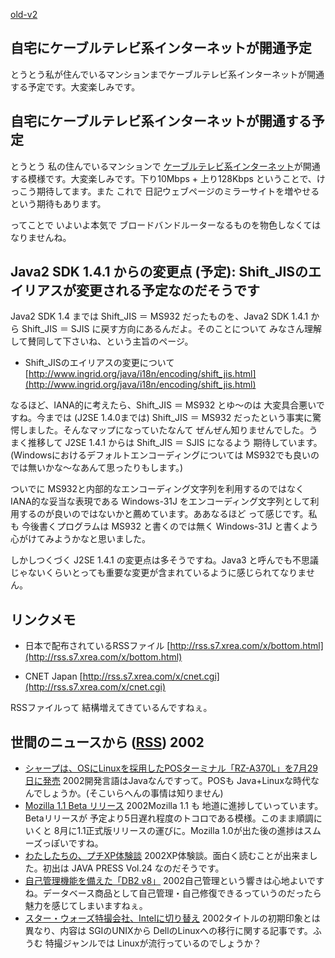 [old-v2](ig020723-orig.html)

## 自宅にケーブルテレビ系インターネットが開通予定

とうとう私が住んでいるマンションまでケーブルテレビ系インターネットが開通する予定です。大変楽しみです。


## 自宅にケーブルテレビ系インターネットが開通する予定

とうとう 私の住んでいるマンションで [ケーブルテレビ系インターネット](http://www.tcct.co.jp/cintop.htm)が開通する模様です。大変楽しみです。下り10Mbps + 上り128Kbps ということで、けっこう期待してます。また これで 日記ウェブページのミラーサイトを増やせるという期待もあります。

ってことで いよいよ本気で ブロードバンドルーターなるものを物色しなくてはなりませんね。

## Java2 SDK 1.4.1 からの変更点 (予定): Shift_JISのエイリアスが変更される予定なのだそうです

Java2 SDK 1.4 までは Shift_JIS ＝ MS932 だったものを、Java2 SDK 1.4.1 から
Shift_JIS ＝ SJIS に戻す方向にあるんだよ。そのことについて みなさん理解して賛同して下さいね、という主旨のページ。

* Shift_JISのエイリアスの変更について
  [http://www.ingrid.org/java/i18n/encoding/shift_jis.html](http://www.ingrid.org/java/i18n/encoding/shift_jis.html)

なるほど、IANA的に考えたら、Shift_JIS ＝ MS932 とゆ～のは 大変具合悪いですね。今までは
(J2SE 1.4.0までは) Shift_JIS ＝ MS932 だったという事実に驚愕しました。そんなマップになっていたなんて ぜんぜん知りませんでした。うまく推移して J2SE 1.4.1 からは Shift_JIS ＝ SJIS になるよう 期待しています。(Windowsにおけるデフォルトエンコーディングについては MS932でも良いのでは無いかな～なあんて思ったりもします。)

ついでに MS932と内部的なエンコーディング文字列を利用するのではなく IANA的な妥当な表現である
Windows-31J をエンコーディング文字列として利用するのが良いのではないかと薦めています。ああなるほど って感じです。私も 今後書くプログラムは MS932 と書くのでは無く
Windows-31J と書くよう心がけてみようかなと思いました。

しかしつくづく J2SE 1.4.1 の変更点は多そうですね。Java3 と呼んでも不思議じゃないくらいとっても重要な変更が含まれているように感じられてなりません。

## リンクメモ

* 日本で配布されているRSSファイル
  [http://rss.s7.xrea.com/x/bottom.html](http://rss.s7.xrea.com/x/bottom.html)
  
* CNET Japan
  [http://rss.s7.xrea.com/x/cnet.cgi](http://rss.s7.xrea.com/x/cnet.cgi)

RSSファイルって 結構増えてきているんですねぇ。

## 世間のニュースから ([RSS](ig020723-news.xml)) 2002

* [シャープは、OSにLinuxを採用したPOSターミナル「RZ-A370L」を7月29日に発売](http://monolog.laox.ne.jp/back_oa_img/oa0207/oa020722_2.html)  2002開発言語はJavaなんですって。POSも Java+Linuxな時代なんでしょうか。(そこいらへんの事情は知りません)
* [Mozilla 1.1 Beta リリース](http://www.mozilla.org/)  2002Mozilla 1.1 も 地道に進捗していっています。Betaリリースが 予定より5日遅れ程度のトコロである模様。このまま順調にいくと 8月に1.1正式版リリースの運びに。Mozilla 1.0が出た後の進捗はスムーズっぽいですね。
* [わたしたちの、プチXP体験談](http://objectclub.esm.co.jp/eXtremeProgramming/PetitXPReport/)  2002XP体験談。面白く読むことが出来ました。初出は JAVA PRESS Vol.24 なのだそうです。
* [自己管理機能を備えた「DB2 v8」](http://www.zdnet.co.jp/news/0207/23/nebt_03.html)  2002自己管理という響きは心地よいですね。データベース商品として自己管理・自己修復できるっていうのだったら魅力を感じてしまいますねぇ。
* [スター・ウォーズ特撮会社、Intelに切り替え](http://www.zdnet.co.jp/news/0207/23/nebt_10.html)  2002タイトルの初期印象とは異なり、内容は SGIのUNIXから DellのLinuxへの移行に関する記事です。ふうむ 特撮ジャンルでは Linuxが流行っているのでしょうか？